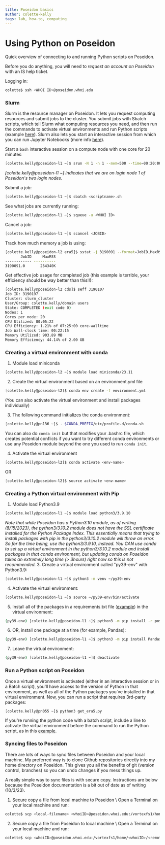 ```yaml
---
title: Poseidon basics
author: colette-kelly
tags: lab, how-to, computing
---
```

# Using Python on Poseidon
Quick overview of connecting to and running Python scripts on Poseidon.

Before you do anything, you will need to *request an account on Poseidon* with an IS help ticket.

Logging in:
```bash
colette$ ssh <WHOI ID>@poseidon.whoi.edu
```
### Slurm
Slurm is the resource manager on Poseidon. It lets you request computing resources and submit jobs to the cluster. You submit jobs with Sbatch scripts, which tell Slurm what computing resources you need, and then run the commands to activate virtual environments and run Python scripts (example [here](https://github.com/boom-lab/poseidon-data/blob/main/cds/get_era5.sh)). Slurm also lets you start an interactive session from which you can run Jupyter Notebooks (more info [here](https://boom.science/2023/10/02/poseidon-jupyter.html)).

Start a ```bash``` interactive session on a compute node with one core for 20 minutes:
```bash
[colette.kelly@poseidon-l1 ~]$ srun -N 1 -n 1 --mem=500 --time=00:20:00 --pty bash
```
*[colette.kelly@poseidon-l1 ~] indicates that we are on login node 1 of Poseidon's two login nodes.*<br>

Submit a job:
```bash
[colette.kelly@poseidon-l1 ~]$ sbatch <scriptname>.sh
```
See what jobs are currently running:
```bash
[colette.kelly@poseidon-l1 ~]$ squeue -u <WHOI ID>
```
Cancel a job:
```bash
[colette.kelly@poseidon-l1 ~]$ scancel <JOBID>
```
Track how much memory a job is using:
```bash
[colette.kelly@poseidon-l2 era5]$ sstat -j 3190091 --format=JobID,MaxRSS
       JobID     MaxRSS 
------------ ---------- 
3190091.0       254340K
```
Get effective job usage for completed job (this example is terrible, your efficiency should be way better than this!!):
```bash
[colette.kelly@poseidon-l2 cds]$ seff 3190107
Job ID: 3190107
Cluster: slurm_cluster
User/Group: colette.kelly/domain users
State: COMPLETED (exit code 0)
Nodes: 1
Cores per node: 20
CPU Utilized: 00:05:22
CPU Efficiency: 1.21% of 07:25:00 core-walltime
Job Wall-clock time: 00:22:15
Memory Utilized: 903.89 MB
Memory Efficiency: 44.14% of 2.00 GB
```

### Creating a virtual environment with conda
1. Module load miniconda
```bash
[colette.kelly@poseidon-l2 ~]$ module load miniconda/23.11
```
2. Create the virtual environment based on an environment.yml file
```bash
[colette.kelly@poseidon-l2]$ conda env create -f environment.yml
```
(You can also activate the virtual environment and install packages individually)

3. The following command initializes the conda environment:
```bash
[colette.kelly@pn136 ~]$ . $CONDA_PREFIX/etc/profile.d/conda.sh
```
You can also do `conda init` but that modifies your .bashrc file, which creates potential conflicts if you want to try different conda environments or use any Poseidon module beyond the one you used to run `conda init`.

4. Activate the virtual environment
```bash
[colette.kelly@poseidon-l2]$ conda activate <env-name>
```
OR
```bash
[colette.kelly@poseidon-l2]$ source activate <env-name>
```

### Creating a Python virtual environment with Pip
1. Module load Python3.9
```bash
[colette.kelly@poseidon-l1 ~]$ module load python3/3.9.10
```
*Note that while Poseidon has a Python3.10 module, as of writing (8/15/2023), the python3/3.10.2 module does not have the SSL certificate installed for the Python Package Index. This essentially means that trying to install packages with pip in the python3/3.10.2 module will throw an error. So for the time being, use the python3/3.9.10, instead. You CAN use conda to set up a virtual environment in the python3/3.10.2 module and install packages in that conda environment, but updating conda on Poseidon takes an extremely long time (> 3hours) right now so this is not recommended.*
3. Create a virtual environment called "py39-env" with Python3.9:
```bash
[colette.kelly@poseidon-l1 ~]$ python3 -m venv ~/py39-env
```
4. Activate the virtual environment:
```bash
[colette.kelly@poseidon-l1 ~]$ source ~/py39-env/bin/activate
```
5. Install all of the packages in a requirements.txt file ([example](https://github.com/boom-lab/poseidon-data/blob/main/requirements.txt)) in the virtual environment:
```bash
(py39-env) [colette.kelly@poseidon-l1 ~]$ python3 -m pip install -r poseidon-data/requirements.txt
```
6. OR, install one package at a time (for example, Pandas):
```bash
(py39-env) [colette.kelly@poseidon-l1 ~]$ python3 -m pip install Pandas
```
7. Leave the virtual environment:
```bash
(py39-env) [colette.kelly@poseidon-l1 ~]$ deactivate
```

### Run a Python script on Poseidon
Once a virtual environment is activated (either in an interactive session or in a Batch script), you'll have access to the version of Python in that environment, as well as all of the Python packages you've installed in that virtual environment. Now, you can run a script that requires 3rd-party packages:
```bash
[colette.kelly@pn055 ~]$ python3 get_era5.py
```

If you're running the python code with a batch script, include a line to activate the virtual environment before the command to run the Python script, as in this [example](https://github.com/boom-lab/poseidon-data/blob/main/examples/python3rdparty.sh).


### Syncing files to Poseidon
There are lots of ways to sync files between Poseidon and your local machine. My preferred way is to clone Github repositories directly into my home directory on Poseidon. This gives you all the benefits of git (version control, branches) so you can undo changes if you mess things up.

A really simple way to sync files is with secure copy. Instructions are below because the Poseidon documentation is a bit out of date as of writing (10/3/23).

1. Secure copy a file from local machine to Poseidon \\
Open a Terminal on your local machine and run:
```bash
colette$ scp <local-filename> <whoiID>@poseidon.whoi.edu:/vortexfs1/home/<whoiID>/<remote-filename>
```

2. Secure copy a file from Poseidon to local machine \\
Open a Terminal on your local machine and run:
```bash
colette$ scp <whoiID>@poseidon.whoi.edu:/vortexfs1/home/<whoiID>/<remote-filename> <local-filename>
```